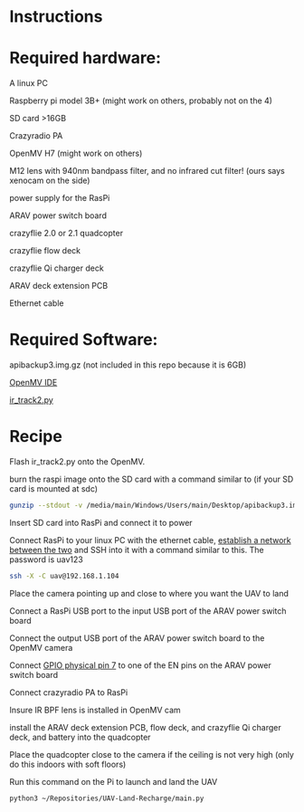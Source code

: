 # Instructions

# Required hardware:

  A linux PC

  Raspberry pi model 3B+ (might work on others, probably not on the 4)
  
  SD card >16GB
  
  Crazyradio PA
  
  OpenMV H7 (might work on others)
  
  M12 lens with 940nm bandpass filter, and no infrared cut filter! (ours says xenocam on the side)
  
  power supply for the RasPi
  
  ARAV power switch board
  
  crazyflie 2.0 or 2.1 quadcopter
  
  crazyflie flow deck
  
  crazyflie Qi charger deck
  
  ARAV deck extension PCB
  
  Ethernet cable
 
# Required Software:

apibackup3.img.gz (not included in this repo because it is 6GB)

[OpenMV IDE](https://openmv.io/pages/download)

[ir_track2.py](https://github.com/mcginnisa/UAV-Land-Recharge/blob/master/camera/ir_track2.py)

# Recipe

Flash ir_track2.py onto the OpenMV.

burn the raspi image onto the SD card with a command similar to (if your SD card is mounted at sdc)

```bash
gunzip --stdout -v /media/main/Windows/Users/main/Desktop/apibackup3.img.gz | sudo dd bs=4M of=/dev/sdc
```

Insert SD card into RasPi and connect it to power

Connect RasPi to your linux PC with the ethernet cable, [establish a network between the two](https://askubuntu.com/questions/996963/connecting-pc-and-raspberrypi-using-lan-cable)
 and SSH into it with a command similar to this. The password is uav123

```bash
ssh -X -C uav@192.168.1.104
```

Place the camera pointing up and close to where you want the UAV to land

Connect a RasPi USB port to the input USB port of the ARAV power switch board

Connect the output USB port of the ARAV power switch board to the OpenMV camera

Connect [GPIO physical pin 7](https://pinout.xyz/pinout/pin7_gpio4) to one of the EN pins on the ARAV power switch board

Connect crazyradio PA to RasPi

Insure IR BPF lens is installed in OpenMV cam
 
install the ARAV deck extension PCB, flow deck, and crazyflie Qi charger deck, and battery into the quadcopter

Place the quadcopter close to the camera if the ceiling is not very high (only do this indoors with soft floors)

Run this command on the Pi to launch and land the UAV

```bash
python3 ~/Repositories/UAV-Land-Recharge/main.py
```

